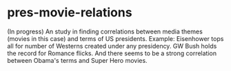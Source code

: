 # pres-movie-relations
(In progress) An study in finding correlations between media themes (movies in this case) and terms of US presidents. Example: Eisenhower tops all for number of Westerns created under any presidency. GW Bush holds the record for Romance flicks. And there seems to be a strong correlation between Obama's terms and Super Hero movies. 
